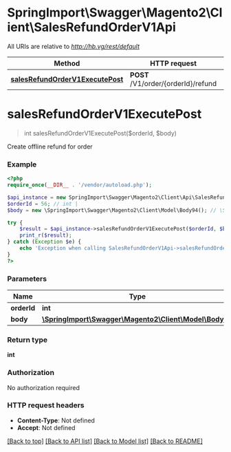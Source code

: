 # SpringImport\Swagger\Magento2\Client\SalesRefundOrderV1Api

All URIs are relative to *http://hb.vg/rest/default*

Method | HTTP request | Description
------------- | ------------- | -------------
[**salesRefundOrderV1ExecutePost**](SalesRefundOrderV1Api.md#salesRefundOrderV1ExecutePost) | **POST** /V1/order/{orderId}/refund | 


# **salesRefundOrderV1ExecutePost**
> int salesRefundOrderV1ExecutePost($orderId, $body)



Create offline refund for order

### Example
```php
<?php
require_once(__DIR__ . '/vendor/autoload.php');

$api_instance = new SpringImport\Swagger\Magento2\Client\Api\SalesRefundOrderV1Api();
$orderId = 56; // int | 
$body = new \SpringImport\Swagger\Magento2\Client\Model\Body94(); // \SpringImport\Swagger\Magento2\Client\Model\Body94 | 

try {
    $result = $api_instance->salesRefundOrderV1ExecutePost($orderId, $body);
    print_r($result);
} catch (Exception $e) {
    echo 'Exception when calling SalesRefundOrderV1Api->salesRefundOrderV1ExecutePost: ', $e->getMessage(), PHP_EOL;
}
?>
```

### Parameters

Name | Type | Description  | Notes
------------- | ------------- | ------------- | -------------
 **orderId** | **int**|  |
 **body** | [**\SpringImport\Swagger\Magento2\Client\Model\Body94**](../Model/\SpringImport\Swagger\Magento2\Client\Model\Body94.md)|  | [optional]

### Return type

**int**

### Authorization

No authorization required

### HTTP request headers

 - **Content-Type**: Not defined
 - **Accept**: Not defined

[[Back to top]](#) [[Back to API list]](../../README.md#documentation-for-api-endpoints) [[Back to Model list]](../../README.md#documentation-for-models) [[Back to README]](../../README.md)


